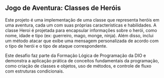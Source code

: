 ## Jogo de Aventura: Classes de Heróis

Este projeto é uma implementação de uma classe que representa heróis em uma aventura, cada um com suas próprias características e habilidades. A classe Heroi é projetada para encapsular informações sobre o herói, como nome, idade e tipo (ex: guerreiro, mago, monge, ninja). Além disso, inclui um método atacar que exibe uma mensagem personalizada de acordo com o tipo de herói e o tipo de ataque correspondente.

Este desafio faz parte da Formação Lógica de Programação da DIO e demonstra a aplicação prática de conceitos fundamentais da programação, como criação de classes e objetos, uso de métodos, e controle de fluxo com estruturas condicionais.
